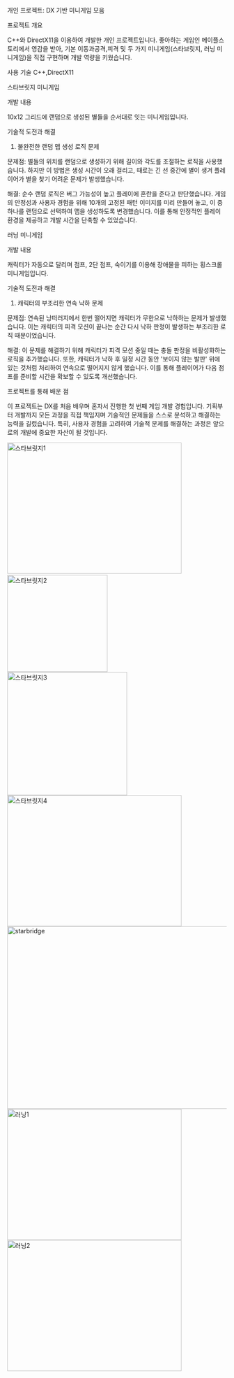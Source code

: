 개인 프로젝트: DX 기반 미니게임 모음

프로젝트 개요

C++와 DirectX11을 이용하여 개발한 개인 프로젝트입니다. 좋아하는 게임인 메이플스토리에서 영감을 받아, 기본 이동과공격,피격 및 두 가지 미니게임(스타브릿지, 러닝 미니게임)을 직접 구현하며 개발 역량을 키웠습니다.

사용 기술
C++,DirectX11

스타브릿지 미니게임

개발 내용

10x12 그리드에 랜덤으로 생성된 별들을 순서대로 잇는 미니게임입니다.

기술적 도전과 해결

1. 불완전한 랜덤 맵 생성 로직 문제

문제점: 별들의 위치를 랜덤으로 생성하기 위해 길이와 각도를 조절하는 로직을 사용했습니다. 하지만 이 방법은 생성 시간이 오래 걸리고, 때로는 긴 선 중간에 별이 생겨 플레이어가 별을 찾기 어려운 문제가 발생했습니다.

해결: 순수 랜덤 로직은 버그 가능성이 높고 플레이에 혼란을 준다고 판단했습니다. 게임의 안정성과 사용자 경험을 위해 10개의 고정된 패턴 이미지를 미리 만들어 놓고, 이 중 하나를 랜덤으로 선택하여 맵을 생성하도록 변경했습니다. 이를 통해 안정적인 플레이 환경을 제공하고 개발 시간을 단축할 수 있었습니다.

러닝 미니게임

개발 내용

캐릭터가 자동으로 달리며 점프, 2단 점프, 숙이기를 이용해 장애물을 피하는 횡스크롤 미니게임입니다.

기술적 도전과 해결

1. 캐릭터의 부조리한 연속 낙하 문제

문제점: 연속된 낭떠러지에서 한번 떨어지면 캐릭터가 무한으로 낙하하는 문제가 발생했습니다. 이는 캐릭터의 피격 모션이 끝나는 순간 다시 낙하 판정이 발생하는 부조리한 로직 때문이었습니다.

해결: 이 문제를 해결하기 위해 캐릭터가 피격 모션 중일 때는 충돌 판정을 비활성화하는 로직을 추가했습니다. 또한, 캐릭터가 낙하 후 일정 시간 동안 '보이지 않는 발판' 위에 있는 것처럼 처리하여 연속으로 떨어지지 않게 했습니다. 이를 통해 플레이어가 다음 점프를 준비할 시간을 확보할 수 있도록 개선했습니다.

프로젝트를 통해 배운 점

이 프로젝트는 DX를 처음 배우며 혼자서 진행한 첫 번째 게임 개발 경험입니다. 기획부터 개발까지 모든 과정을 직접 책임지며 기술적인 문제들을 스스로 분석하고 해결하는 능력을 길렀습니다. 특히, 사용자 경험을 고려하여 기술적 문제를 해결하는 과정은 앞으로의 개발에 중요한 자산이 될 것입니다.



​<img width="400" height="300" alt="스타브릿지1" src="https://github.com/user-attachments/assets/90b13194-f855-4108-9e52-40be3bb5d745" />
<img width="230" height="222" alt="스타브릿지2" src="https://github.com/user-attachments/assets/dc16851b-56c9-400f-86d3-884394608028" />
<img width="275" height="282" alt="스타브릿지3" src="https://github.com/user-attachments/assets/024c314c-9c22-4a6a-be0a-2f7dbf5d20bc" />
<img width="400" height="300" alt="스타브릿지4" src="https://github.com/user-attachments/assets/ffd85980-b358-4aec-b1ac-61f6bf112e63" />
<img width="904" height="418" alt="starbridge" src="https://github.com/user-attachments/assets/ac55967a-8782-489f-b3cf-27f530dc7eb8" />
<img width="400" height="300" alt="러닝1" src="https://github.com/user-attachments/assets/38a1923e-64f2-4354-ba85-adc7aa12d077" />
<img width="400" height="300" alt="러닝2" src="https://github.com/user-attachments/assets/5c535604-6836-41d3-856c-66dff58739aa" />
